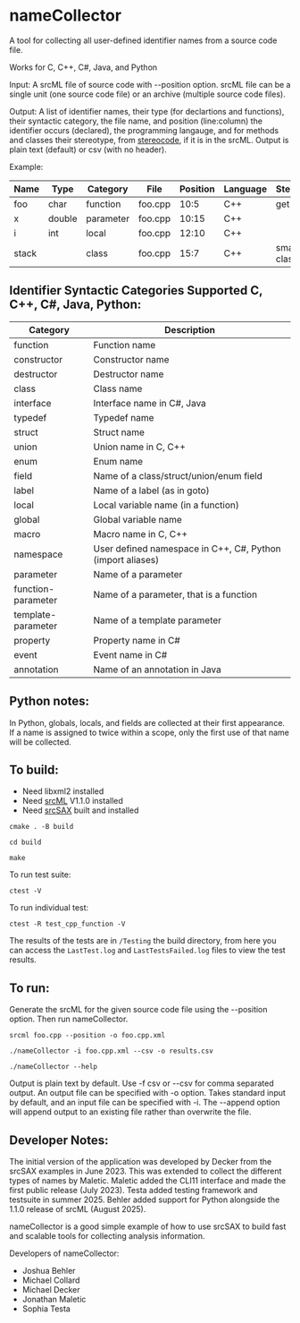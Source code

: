 # nameCollector
A tool for collecting all user-defined identifier names from a source code file.  

Works for C, C++, C#, Java, and Python

Input: A srcML file of source code with --position option.  srcML file can be a single unit (one source code file) or an archive (multiple source code files).

Output: A list of identifier names,  their type (for declartions and functions), their syntactic category, the file name, and position (line:column) the identifier occurs (declared), the programming langauge, and for methods and classes their stereotype, from [stereocode](https://github.com/srcML/stereocode), if it is in the srcML.  Output is plain text (default) or csv (with no header).

Example:

| Name            | Type     | Category   | File   | Position | Language | Stereotype    |
| --------------- | -------------- | -------- |---|---|---|---|
|foo| char | function | foo.cpp | 10:5 | C++ | get |
|x| double | parameter | foo.cpp | 10:15| C++ |  | 
|i| int | local | foo.cpp | 12:10 | C++ | | 
|stack|   | class | foo.cpp | 15:7| C++ | small-class |

## Identifier Syntactic Categories Supported C, C++, C#, Java, Python:

| Category        | Description |
| --------------- | -------------- |
| function        | Function name |
| constructor     | Constructor name |
| destructor      | Destructor name |
| class           | Class name |
| interface       | Interface name in C#, Java |
| typedef         | Typedef name |
| struct          | Struct name |
| union           | Union name in C, C++|
| enum            | Enum name |
| field           | Name of a class/struct/union/enum field |
| label           | Name of a label (as in goto) |
| local           | Local variable name (in a function) |
| global          | Global variable name |
| macro           | Macro name in C, C++ |
| namespace       | User defined namespace in C++, C#, Python (import aliases) |
| parameter       | Name of a parameter |
| function-parameter  | Name of a parameter, that is a function | 
| template-parameter  | Name of a template parameter |
| property        | Property name in C# |W
| event           | Event name in C# |
| annotation      | Name of an annotation in Java |


## Python notes:
In Python, globals, locals, and fields are collected at their first appearance. If a name is assigned to twice within a scope, only the first use of that name will be collected.


## To build:
- Need libxml2 installed
- Need [srcML](https://srcML.org) V1.1.0 installed
- Need [srcSAX](https://github.com/srcML/srcSAX) built and installed

`cmake . -B build`

`cd build`

`make`

To run test suite:

`ctest -V`

To run individual test:

`ctest -R test_cpp_function -V`

The results of the tests are in `/Testing` the build directory, from here you can access the `LastTest.log` and `LastTestsFailed.log` files to view the test results.

## To run:

Generate the srcML for the given source code file using the --position option.  Then run nameCollector.

`srcml foo.cpp --position -o foo.cpp.xml`

`./nameCollector -i foo.cpp.xml --csv -o results.csv`

`./nameCollector --help`

Output is plain text by default.  Use -f csv or --csv for comma separated output.  An output file can be specified with -o option. Takes standard input by default, and an input file can be specified with -i.  The --append option will append output to an existing file rather than overwrite the file.

## Developer Notes:

The initial version of the application was developed by Decker from the srcSAX examples in June 2023. This was extended to collect the different types of names by Maletic. Maletic added the CLI11 interface and made the first public release (July 2023). Testa added testing framework and testsuite in summer 2025. Behler added support for Python alongside the 1.1.0 release of srcML (August 2025).

nameCollector is a good simple example of how to use srcSAX to build fast and scalable tools for collecting analysis information.

Developers of nameCollector:
- Joshua Behler
- Michael Collard
- Michael Decker
- Jonathan Maletic
- Sophia Testa 


